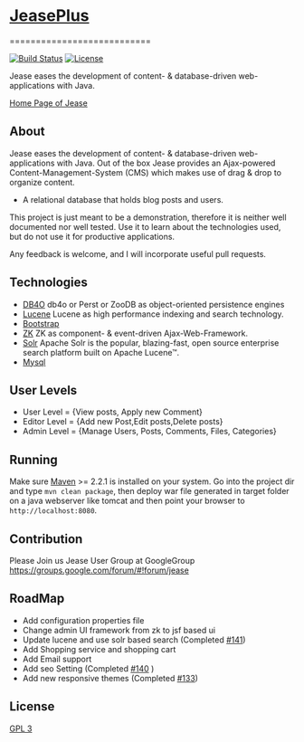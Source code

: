 # [JeasePlus](https://github.com/jease/jeasePlus)
===========================

[![Build Status](https://travis-ci.org/jease/jease.svg?branch=master)](https://travis-ci.org/jease/jease)
[![License](https://img.shields.io/badge/License-BSD%203--Clause-blue.svg)](https://opensource.org/licenses/BSD-3-Clause)


Jease eases the development of content- & database-driven web-applications with Java.

[Home Page of Jease](http://jease.org)



About
-----

Jease eases the development of content- & database-driven web-applications with Java.
Out of the box Jease provides an Ajax-powered Content-Management-System (CMS) which makes use of drag & drop to organize content.
* A relational database that holds blog posts and users.


This project is just meant to be a demonstration, therefore it is neither well documented nor well tested. Use it to learn about the technologies used, but do not use it for productive applications.

Any feedback is welcome, and I will incorporate useful pull requests.

Technologies
------------

* [DB4O](http://db4o.com) db4o or Perst or ZooDB as object-oriented persistence engines
* [Lucene](http://lucene.apache.org/) Lucene as high performance indexing and search technology.
* [Bootstrap](http://getbootstrap.com/)
* [ZK](https://zkoss.org/) ZK as component- & event-driven Ajax-Web-Framework.
* [Solr](http://lucene.apache.org/solr/) Apache  Solr is the popular, blazing-fast, open source enterprise search platform built on Apache Lucene™.
* [Mysql](https://mariadb.org/)


User Levels
------------
* User Level = {View posts, Apply new Comment}
* Editor Level = {Add new Post,Edit posts,Delete posts}
* Admin Level = {Manage Users, Posts, Comments, Files, Categories}

Running
-------

Make sure [Maven](http://maven.apache.org/) >= 2.2.1 is installed on your system. Go into the project dir and type `mvn clean package`, then deploy war file generated in target folder on a java webserver like tomcat and then point your browser to `http://localhost:8080`.


## Contribution
Please Join us Jease User Group at GoogleGroup
https://groups.google.com/forum/#!forum/jease

RoadMap
-------
* Add configuration properties file
* Change admin UI framework from zk to jsf based ui
* Update lucene and use solr based search (Completed [#141](https://github.com/jease/jease/issues/141))
* Add Shopping service and shopping cart
* Add Email support
* Add seo Setting (Completed [#140](https://github.com/jease/jease/issues/140) )
* Add new responsive themes (Completed [#133](https://github.com/jease/jease/issues/133))



License
-------

[GPL 3](http://jease.org/gpl3)







